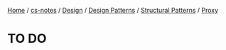 [Home](https://mengxianbin.github.io) /
[cs-notes](https://mengxianbin.github.io/cs-notes/content) /
[Design](https://mengxianbin.github.io/cs-notes/content/Design) /
[Design Patterns](https://mengxianbin.github.io/cs-notes/content/Design/Design%20Patterns) /
[Structural Patterns](https://mengxianbin.github.io/cs-notes/content/Design/Design%20Patterns/Structural%20Patterns) /
[Proxy](https://mengxianbin.github.io/cs-notes/content/Design/Design%20Patterns/Structural%20Patterns/Proxy)

# TO DO
